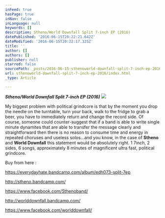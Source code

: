 ```yaml
---
inFeed: true
hasPage: true
inNav: false
inLanguage: null
keywords: []
description: Stheno/World Downfall Split 7-inch EP (2016)
datePublished: '2016-06-15T20:22:21.642Z'
dateModified: '2016-06-15T20:22:17.325Z'
title: ''
author: []
authors: []
publisher: null
starred: false
sourcePath: _posts/2016-06-15-sthenoworld-downfall-split-7-inch-ep-2016.md
url: sthenoworld-downfall-split-7-inch-ep-2016/index.html
_type: Article

---
```

_**Stheno/World Downfall Split 7-inch EP (2016)**_
![](https://the-grid-user-content.s3-us-west-2.amazonaws.com/0e75cc6c-c69d-4b55-95e7-a58dc03b1c20.jpg)

My biggest problem with political grindcore is that by the moment you drop the needle on the turntable, turn your back, walk to the fridge to grab a beer, you have to immediately return and change the record side. Of course, someone could counter-suggest that if a band is able to write single minute dynamites that are able to transfer the message clearly and straightforward then there is no reason to consume time and energy in repeated choruses and useless solos...and you know, in the case of **Stheno** and **World Downfall** this statement would be absolutely right. 1 7inch, 2 sides, 6 songs, approximately 8 minutes of magnificent ultra fast, political grindcore. 

Buy from here :

https://everydayhate.bandcamp.com/album/edh073-split-7ep

http://stheno.bandcamp.com/

https://www.facebook.com/Sthenoband/

http://worlddownfall.bandcamp.com/

https://www.facebook.com/worlddownfall/